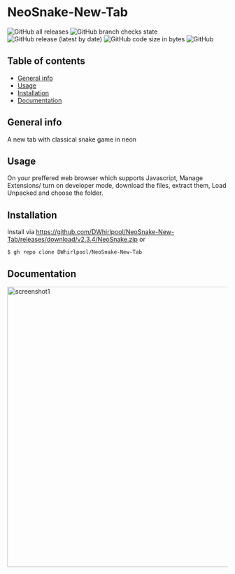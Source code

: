 # NeoSnake-New-Tab 
![GitHub all releases](https://img.shields.io/github/downloads/DWhirlpool/NeoSnake-New-Tab/total) ![GitHub branch checks state](https://img.shields.io/github/checks-status/DWhirlpool/NeoSnake-New-Tab/main) ![GitHub release (latest by date)](https://img.shields.io/github/v/release/DWhirlpool/NeoSnake-New-Tab) ![GitHub code size in bytes](https://img.shields.io/github/languages/code-size/DWhirlpool/NeoSnake-New-Tab) ![GitHub](https://img.shields.io/github/license/DWhirlpool/NeoSnake-New-Tab)
## Table of contents
* [General info](#general-info)
* [Usage](#Usage)
* [Installation](#Installation)
* [Documentation](#Documentation)
## General info
A new tab with classical snake game in neon
## Usage
On your preffered web browser which supports Javascript, Manage Extensions/ turn on developer mode, download the files, extract them, Load Unpacked and choose the folder.
## Installation
Install via
https://github.com/DWhirlpool/NeoSnake-New-Tab/releases/download/v2.3.4/NeoSnake.zip
or
```
$ gh repo clone DWhirlpool/NeoSnake-New-Tab
```
## Documentation
<img width="640" alt="screenshot1" src="https://user-images.githubusercontent.com/95860724/158799746-949772d7-676b-4073-9abb-fc70925ea65c.png">

